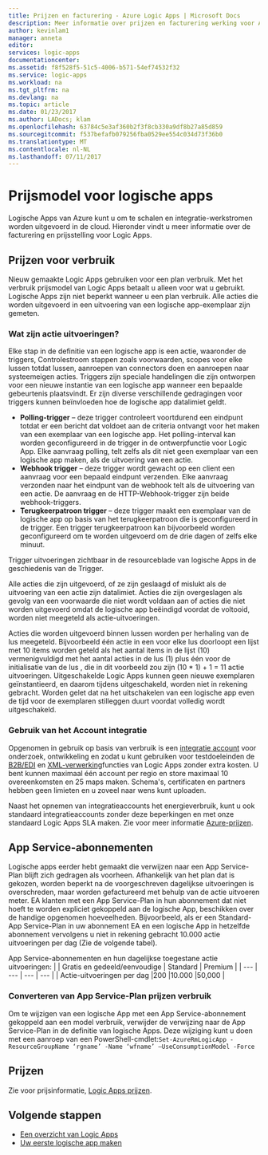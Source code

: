 ```yaml
---
title: Prijzen en facturering - Azure Logic Apps | Microsoft Docs
description: Meer informatie over prijzen en facturering werking voor Azure Logic Apps.
author: kevinlam1
manager: anneta
editor: 
services: logic-apps
documentationcenter: 
ms.assetid: f8f528f5-51c5-4006-b571-54ef74532f32
ms.service: logic-apps
ms.workload: na
ms.tgt_pltfrm: na
ms.devlang: na
ms.topic: article
ms.date: 01/23/2017
ms.author: LADocs; klam
ms.openlocfilehash: 63784c5e3af360b2f3f8cb330a9df8b27a85d859
ms.sourcegitcommit: f537befafb079256fba0529ee554c034d73f36b0
ms.translationtype: MT
ms.contentlocale: nl-NL
ms.lasthandoff: 07/11/2017
---
```

# <a name="logic-apps-pricing-model"></a>Prijsmodel voor logische apps
Logische Apps van Azure kunt u om te schalen en integratie-werkstromen worden uitgevoerd in de cloud.  Hieronder vindt u meer informatie over de facturering en prijsstelling voor Logic Apps.
## <a name="consumption-pricing"></a>Prijzen voor verbruik
Nieuw gemaakte Logic Apps gebruiken voor een plan verbruik. Met het verbruik prijsmodel van Logic Apps betaalt u alleen voor wat u gebruikt.  Logische Apps zijn niet beperkt wanneer u een plan verbruik.
Alle acties die worden uitgevoerd in een uitvoering van een logische app-exemplaar zijn gemeten.
### <a name="what-are-action-executions"></a>Wat zijn actie uitvoeringen?
Elke stap in de definitie van een logische app is een actie, waaronder de triggers, Controlestroom stappen zoals voorwaarden, scopes voor elke lussen totdat lussen, aanroepen van connectors doen en aanroepen naar systeemeigen acties.
Triggers zijn speciale handelingen die zijn ontworpen voor een nieuwe instantie van een logische app wanneer een bepaalde gebeurtenis plaatsvindt.  Er zijn diverse verschillende gedragingen voor triggers kunnen beïnvloeden hoe de logische app datalimiet geldt.
* **Polling-trigger** – deze trigger controleert voortdurend een eindpunt totdat er een bericht dat voldoet aan de criteria ontvangt voor het maken van een exemplaar van een logische app.  Het polling-interval kan worden geconfigureerd in de trigger in de ontwerpfunctie voor Logic App.  Elke aanvraag polling, telt zelfs als dit niet geen exemplaar van een logische app maken, als de uitvoering van een actie.
* **Webhook trigger** – deze trigger wordt gewacht op een client een aanvraag voor een bepaald eindpunt verzenden.  Elke aanvraag verzonden naar het eindpunt van de webhook telt als de uitvoering van een actie. De aanvraag en de HTTP-Webhook-trigger zijn beide webhook-triggers.
* **Terugkeerpatroon trigger** – deze trigger maakt een exemplaar van de logische app op basis van het terugkeerpatroon die is geconfigureerd in de trigger.  Een trigger terugkeerpatroon kan bijvoorbeeld worden geconfigureerd om te worden uitgevoerd om de drie dagen of zelfs elke minuut.

Trigger uitvoeringen zichtbaar in de resourceblade van logische Apps in de geschiedenis van de Trigger.

Alle acties die zijn uitgevoerd, of ze zijn geslaagd of mislukt als de uitvoering van een actie zijn datalimiet.  Acties die zijn overgeslagen als gevolg van een voorwaarde die niet wordt voldaan aan of acties die niet worden uitgevoerd omdat de logische app beëindigd voordat de voltooid, worden niet meegeteld als actie-uitvoeringen.

Acties die worden uitgevoerd binnen lussen worden per herhaling van de lus meegeteld.  Bijvoorbeeld één actie in een voor elke lus doorloopt een lijst met 10 items worden geteld als het aantal items in de lijst (10) vermenigvuldigd met het aantal acties in de lus (1) plus één voor de initialisatie van de lus , die in dit voorbeeld zou zijn (10 * 1) + 1 = 11 actie uitvoeringen.
Uitgeschakelde Logic Apps kunnen geen nieuwe exemplaren geïnstantieerd, en daarom tijdens uitgeschakeld, worden niet in rekening gebracht.  Worden gelet dat na het uitschakelen van een logische app even de tijd voor de exemplaren stilleggen duurt voordat volledig wordt uitgeschakeld.
### <a name="integration-account-usage"></a>Gebruik van het Account integratie
Opgenomen in gebruik op basis van verbruik is een [integratie account](logic-apps-enterprise-integration-create-integration-account.md) voor onderzoek, ontwikkeling en zodat u kunt gebruiken voor testdoeleinden de [B2B/EDI](logic-apps-enterprise-integration-b2b.md) en [XML-verwerking](logic-apps-enterprise-integration-xml.md)functies van Logic Apps zonder extra kosten. U bent kunnen maximaal één account per regio en store maximaal 10 overeenkomsten en 25 maps maken. Schema's, certificaten en partners hebben geen limieten en u zoveel naar wens kunt uploaden.

Naast het opnemen van integratieaccounts het energieverbruik, kunt u ook standaard integratieaccounts zonder deze beperkingen en met onze standaard Logic Apps SLA maken. Zie voor meer informatie [Azure-prijzen](https://azure.microsoft.com/pricing/details/logic-apps).

## <a name="app-service-plans"></a>App Service-abonnementen
Logische apps eerder hebt gemaakt die verwijzen naar een App Service-Plan blijft zich gedragen als voorheen. Afhankelijk van het plan dat is gekozen, worden beperkt na de voorgeschreven dagelijkse uitvoeringen is overschreden, maar worden gefactureerd met behulp van de actie uitvoeren meter.
EA klanten met een App Service-Plan in hun abonnement dat niet hoeft te worden expliciet gekoppeld aan de logische App, beschikken over de handige opgenomen hoeveelheden.  Bijvoorbeeld, als er een Standard-App Service-Plan in uw abonnement EA en een logische App in hetzelfde abonnement vervolgens u niet in rekening gebracht 10.000 actie uitvoeringen per dag (Zie de volgende tabel). 

App Service-abonnementen en hun dagelijkse toegestane actie uitvoeringen:
|  | Gratis en gedeeld/eenvoudige | Standard | Premium |
| --- | --- | --- | --- |
| Actie-uitvoeringen per dag |200 |10.000 |50,000 |
### <a name="convert-from-app-service-plan-pricing-to-consumption"></a>Converteren van App Service-Plan prijzen verbruik
Om te wijzigen van een logische App met een App Service-abonnement gekoppeld aan een model verbruik, verwijder de verwijzing naar de App Service-Plan in de definitie van logische Apps.  Deze wijziging kunt u doen met een aanroep van een PowerShell-cmdlet:`Set-AzureRmLogicApp -ResourceGroupName ‘rgname’ -Name ‘wfname’ –UseConsumptionModel -Force`
## <a name="pricing"></a>Prijzen
Zie voor prijsinformatie, [Logic Apps prijzen](https://azure.microsoft.com/pricing/details/logic-apps).

## <a name="next-steps"></a>Volgende stappen
* [Een overzicht van Logic Apps][whatis]
* [Uw eerste logische app maken][create]

[pricing]: https://azure.microsoft.com/pricing/details/logic-apps/
[whatis]: logic-apps-what-are-logic-apps.md
[create]: logic-apps-create-a-logic-app.md

